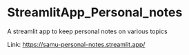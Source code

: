 # StreamlitApp_Personal_notes
A streamlit app to keep personal notes on various topics

Link: https://samu-personal-notes.streamlit.app/
